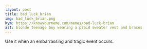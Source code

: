 ```yaml
---
layout: post
title: bad_luck_brian
img: bad_luck_brian.png
kym: https://knowyourmeme.com/memes/bad-luck-brian
alt: blonde teenage boy wearing a plaid sweater vest and braces
---
```

Use it when an embarrassing and tragic event occurs.
